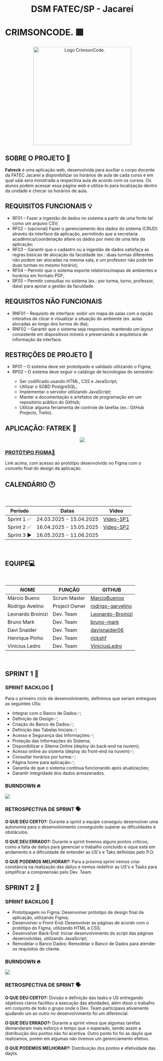 <h1 align="center" >DSM FATEC/SP - Jacareí</h1>

# CRIMSONCODE. 🟥

<div align=center>
 <img src=assets/Logo.jpeg height=320px alt="Logo CrimsonCode.">
</div>

## SOBRE O PROJETO 📕

<p>
<strong>Fatreck</strong> é uma aplicação web, desenvolvida para auxiliar o corpo docente da FATEC Jacareí a disponibilizar os horários de aula de cada curso e em qual sala sera ministrada a respectiva aula de acordo com os cursos. Os alunos podem acessar essa página web e utiliza-lo para localização dentro da unidade e checar os horários de aula.
</p>

## REQUISITOS FUNCIONAIS 💡

<ul>
 <li>
  RF01 – Fazer a ingestão de dados no sistema a partir de uma fonte tal como um arquivo CSV;
 </li>
 <li>
  RF02 – (opcional) Fazer o gerenciamento dos dados do sistema (CRUD) através da interface da
  aplicação, permitindo que a secretaria acadêmica/coordenação altere os dados por meio de uma
  tela da aplicação;
 </li>
 <li>
  RF03 – Garantir que o cadastro ou a ingestão de dados satisfaça as regras básicas de alocação da
  faculdade (ex.: duas turmas diferentes não podem ser alocadas na mesma sala, e um professor
  não pode ter duas turmas no mesmo horário);
 </li>
 <li>
  RF04 – Permitir que o sistema exporte relatórios/mapas de ambientes e horários em formato PDF;
 </li>
 <li>
  RF05 – Permitir consultas no sistema (ex.: por turma, turno, professor, data) para apoiar a gestão
  da faculdade.
 </li>
</ul>

## REQUISITOS NÃO FUNCIONAIS

<ul>
 <li>
  RNF01 – Requisito de interface: exibir um mapa de salas com a opção interativa de clicar e
  visualizar a situação do ambiente (ex. aulas alocadas ao longo dos turnos do dia);
 </li>
 <li>
  RNF02 – Garantir que o sistema seja responsivo, mantendo um layout consistente em dispositivos
  móveis e preservando a arquitetura de informação da interface.
 </li>
</ul>

## RESTRIÇÕES DE PROJETO 🛑

<ul>
 <li>
  RP01 – O sistema deve ser prototipado e validado utilizando o Figma;
 </li>
 <li>
  RP02 – O sistema deve seguir o catálogo de tecnologias do semestre:
 </li>
 <ul>
  <li>
   Ser codificado usando HTML, CSS e JavaScript;
  </li>
  <li>
   Utilizar o SGBD PostgreSQL;
  </li>
  <li>
   Implementar o servidor utilizando JavaScript;
  </li>
  <li>
   Manter a documentação e artefatos de programação em um repositório público do GitHub;
  </li>
  <li>
   Utilizar alguma ferramenta de controle de tarefas (ex.: GitHub Projects, Trello).
  </li>
 </ul>
</ul>

## APLICAÇÃO: FATREK 📍

<div align=center>
 <img src=https://github.com/CRIMS0NC0DE/abp-2025-1/blob/update/README.md/assets/design.png heigth=370px>
</div>

<div> 
   <h3>
    <a href=https://www.figma.com/design/lQgwcWDEa8HCt3YKGYpLHq/Fatreck?node-id=0-1&t=YakGwtQgjSrKHSxQ-1 text-decoration=none >PROTÓTIPO FIGMA🧩</a>
   </h3>
  <p>Link acima, com acesso ao protótipo desenvolvido no Figma com o conceito final do design da aplicação.</p>
</div>

## CALENDÁRIO 🕐

<br>

| Período     | Datas                   | Vídeo                                     |
| ------------| ----------------------- | ----------------------------------------- |
| Sprint 1 ✅ | 24.03.2025 - 15.04.2025 | [Vídeo-SP1](https://youtu.be/x5jLbeKv5kI) |
| Sprint 2 ✅ | 16.04.2025 - 15.05.2025 | [Vídeo-SP2]()|
| Sprint 3 ▶️ | 16.05.2025 - 11.06.2025 |                                           |

<br>

## EQUIPE💻

<br align="center" >

| NOME              | FUNÇÂO        | GITHUB                                                    |
|-------------------|---------------|-----------------------------------------------------------|
| Márcio Bueno      | Scrum Master  | [MarcioBuenoo](https://github.com/MarcioBuenoo)           |
| Rodrigo Avelino   | Project Owner | [rodrigo-garvelino](https://github.com/rodrigo-garvelino) |
| Leonardo Broinizi | Dev. Team     | [Leonardo-Broinizi](https://github.com/Leonardo-Broinizi) |
| Bruno Mark        | Dev. Team     | [bruno-mark](https://github.com/bruno-mark)               |
| Davi Snaider      | Dev. Team     | [davisnaider06](https://github.com/davisnaider06)         |
| Henrique Pinho    | Dev. Team     | [rickshf](https://github.com/rickshf)                     |
| Vinicius Ledro    | Dev. Team     | [ViniciusLedro](https://github.com/ViniciusLedro)         |
 
<br>

## SPRINT 1 🔁

<h3>SPRINT BACKLOG 📜</h3>

<p>Para o primeiro ciclo de desenvolvimento, definimos que seriam entregues as seguintes USs:</p>

<ul>
 <li>
   Integrar com o Banco de Dados✅;
 </li>
 <li>
   Definição de Design✅;
 </li>
 <li>
   Criação do Banco de Dados✅;
 </li>
 <li>
   Definição das Tabelas Iniciais✅;
 </li>
 <li>
  Acesso e Segurança das Informações✅;
 </li>
 <li>
  Proteção das Informações do Sistema;
 </li>
 <li>
  Disponibilizar o Sitema Online (deploy do back-end na nuvem);
 </li>
 <li>
  Acesso online ao sistema (deploy do front-end na nuvem)✅;
 </li>
 <li>
  Consultar horários por turma✅;
 </li>
 <li>
  Página home para aplicação✅;
 </li>
 <li>
  Garantia de que o sistema continua funcionando após atualizações;
 </li>
 <li>
  Garantir integridade dos dados armazenados.
 </li>
</ul>

<h3>BURNDOWN 🔥</h3>

<div>
 <img src=assets/burndownSP1.png > 
</div>

<h3>RETROSPECTIVA DE SPRINT 🗣️</h3>

<p><strong>O QUE DEU CERTO?:</strong> Durante a sprint a equipe conseguiu desenvolver uma autonomia para o desenvolvimento conseguindo superar as dificuldades e obstáculos.</p>

<p><strong>O QUE DEU ERRADO?:</strong> Durante a sprint tivemos alguns pontos críticos, como a falta de dailys para gerenciar o trabalho concluído e oque está em andamento e a 
dificuldade de entender as US's e Taks definidas pelo P.O.</p>

<p><strong>O QUE PODEMOS MELHORAR?:</strong> Para a próxima sprint iremos criar constância na realização das dailys e iremos redefinir as US's e Tasks para simplificar a compreensão pelo Dev. Team.</p>

## SPRINT 2 🔁

<h3> SPRINT BACKLOG 📜</h3>

<ul>
 <li>
  Prototipagem no Figma: Desenvolver prótotipo de design final da aplicação, utilizando Figma;
 </li>
 <li>
  Desenvolver o Front-End: Desenvolver as páginas de acordo com o protótipo do Figma, utilizando HTML e CSS; 
 </li>
 <li>
  Desenvolver Back-End: Iniciar desenvolvimento do script das páginas desenvolvidas, utilizando JavaScript;
 </li>
 <li>
  Remodelar o Banco Dados: Remodelar o Banco de Dados para atender os requisitos do cliente.
 </li>
</ul>


<h3>BURNDOWN 🔥</h3>
<div>
  <img src=assets/burndownSP2.png >
</div>

<h3>RETROSPECTIVA DE SPRINT 🗣️</h3>

<p><strong>O QUE DEU CERTO?:</strong> Divisão e definição das tasks e US entregando objetivos claros facilitou a execução das atividades, além disso o trabalho em conjunto de todo o grupo onde o Dev. Team participava ativamente ajudando um ao outro no desenvolvimento foi um diferencial.</p>

<p><strong>O QUE DEU ERRADO?:</strong> Durante a sprint vimos que algumas tarefas demandaram mais esforço e tempo que o esperado, sendo assim a distribuição dos pontos não foi acertiva. Outro ponto foi foi as daylis que realizamos, porém em algumas não tivemos um gerenciamento efetivo.</p>

<p><strong>O QUE PODEMOS MELHORAR?:</strong> Distribuição dos pontos e efetividade das daylis.</p>
